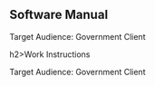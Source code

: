 <h2>Software Manual</h2>
  <p>Target Audience: Government Client</p>
h2>Work Instructions</h2>
  <p>Target Audience: Government Client</p>
